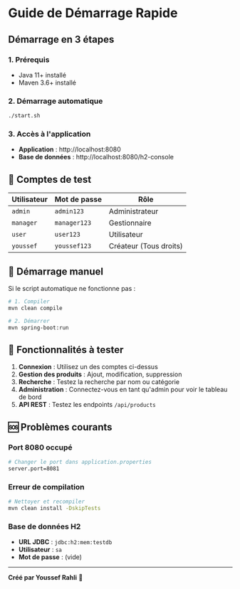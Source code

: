 #  Guide de Démarrage Rapide

## Démarrage en 3 étapes

### 1. Prérequis
- Java 11+ installé
- Maven 3.6+ installé

### 2. Démarrage automatique
```bash
./start.sh
```

### 3. Accès à l'application
- **Application** : http://localhost:8080
- **Base de données** : http://localhost:8080/h2-console

## 👥 Comptes de test

| Utilisateur | Mot de passe | Rôle |
|-------------|--------------|------|
| `admin` | `admin123` | Administrateur |
| `manager` | `manager123` | Gestionnaire |
| `user` | `user123` | Utilisateur |
| `youssef` | `youssef123` | Créateur (Tous droits) |

## 🔧 Démarrage manuel

Si le script automatique ne fonctionne pas :

```bash
# 1. Compiler
mvn clean compile

# 2. Démarrer
mvn spring-boot:run
```

## 📱 Fonctionnalités à tester

1. **Connexion** : Utilisez un des comptes ci-dessus
2. **Gestion des produits** : Ajout, modification, suppression
3. **Recherche** : Testez la recherche par nom ou catégorie
4. **Administration** : Connectez-vous en tant qu'admin pour voir le tableau de bord
5. **API REST** : Testez les endpoints `/api/products`

## 🆘 Problèmes courants

### Port 8080 occupé
```bash
# Changer le port dans application.properties
server.port=8081
```

### Erreur de compilation
```bash
# Nettoyer et recompiler
mvn clean install -DskipTests
```

### Base de données H2
- **URL JDBC** : `jdbc:h2:mem:testdb`
- **Utilisateur** : `sa`
- **Mot de passe** : (vide)

---

**Créé par Youssef Rahli** 🎯

